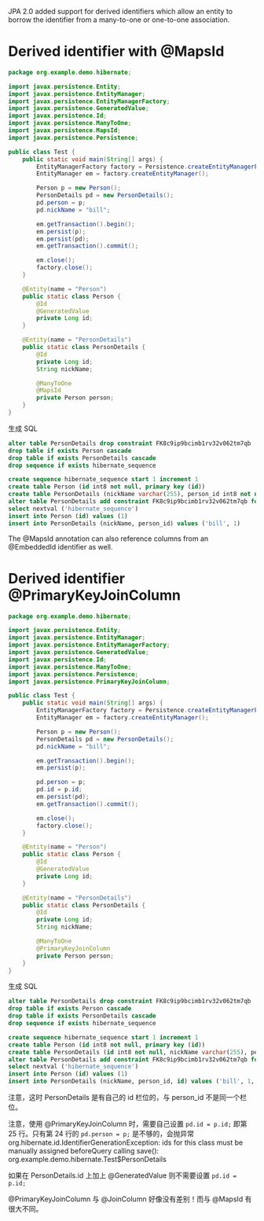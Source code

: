 JPA 2.0 added support for derived identifiers which allow an entity to borrow the identifier from a many-to-one or one-to-one association.


# Derived identifier with @MapsId
```java
package org.example.demo.hibernate;

import javax.persistence.Entity;
import javax.persistence.EntityManager;
import javax.persistence.EntityManagerFactory;
import javax.persistence.GeneratedValue;
import javax.persistence.Id;
import javax.persistence.ManyToOne;
import javax.persistence.MapsId;
import javax.persistence.Persistence;

public class Test {
    public static void main(String[] args) {
        EntityManagerFactory factory = Persistence.createEntityManagerFactory("test");
        EntityManager em = factory.createEntityManager();

        Person p = new Person();
        PersonDetails pd = new PersonDetails();
        pd.person = p;
        pd.nickName = "bill";

        em.getTransaction().begin();
        em.persist(p);
        em.persist(pd);
        em.getTransaction().commit();

        em.close();
        factory.close();
    }

    @Entity(name = "Person")
    public static class Person {
        @Id
        @GeneratedValue
        private Long id;
    }

    @Entity(name = "PersonDetails")
    public static class PersonDetails {
        @Id
        private Long id;
        String nickName;

        @ManyToOne
        @MapsId
        private Person person;
    }
}
```


生成 SQL
```sql
alter table PersonDetails drop constraint FK8c9ip9bcimb1rv32v062tm7qb
drop table if exists Person cascade
drop table if exists PersonDetails cascade
drop sequence if exists hibernate_sequence

create sequence hibernate_sequence start 1 increment 1
create table Person (id int8 not null, primary key (id))
create table PersonDetails (nickName varchar(255), person_id int8 not null, primary key (person_id))
alter table PersonDetails add constraint FK8c9ip9bcimb1rv32v062tm7qb foreign key (person_id) references Person
select nextval ('hibernate_sequence')
insert into Person (id) values (1)
insert into PersonDetails (nickName, person_id) values ('bill', 1)
```


The @MapsId annotation can also reference columns from an @EmbeddedId identifier as well.


# Derived identifier @PrimaryKeyJoinColumn
```java
package org.example.demo.hibernate;

import javax.persistence.Entity;
import javax.persistence.EntityManager;
import javax.persistence.EntityManagerFactory;
import javax.persistence.GeneratedValue;
import javax.persistence.Id;
import javax.persistence.ManyToOne;
import javax.persistence.Persistence;
import javax.persistence.PrimaryKeyJoinColumn;

public class Test {
    public static void main(String[] args) {
        EntityManagerFactory factory = Persistence.createEntityManagerFactory("test");
        EntityManager em = factory.createEntityManager();

        Person p = new Person();
        PersonDetails pd = new PersonDetails();
        pd.nickName = "bill";

        em.getTransaction().begin();
        em.persist(p);

        pd.person = p;
        pd.id = p.id;
        em.persist(pd);
        em.getTransaction().commit();

        em.close();
        factory.close();
    }

    @Entity(name = "Person")
    public static class Person {
        @Id
        @GeneratedValue
        private Long id;
    }

    @Entity(name = "PersonDetails")
    public static class PersonDetails {
        @Id
        private Long id;
        String nickName;

        @ManyToOne
        @PrimaryKeyJoinColumn
        private Person person;
    }
}
```


生成 SQL
```sql
alter table PersonDetails drop constraint FK8c9ip9bcimb1rv32v062tm7qb
drop table if exists Person cascade
drop table if exists PersonDetails cascade
drop sequence if exists hibernate_sequence

create sequence hibernate_sequence start 1 increment 1
create table Person (id int8 not null, primary key (id))
create table PersonDetails (id int8 not null, nickName varchar(255), person_id int8, primary key (id))
alter table PersonDetails add constraint FK8c9ip9bcimb1rv32v062tm7qb foreign key (person_id) references Person
select nextval ('hibernate_sequence')
insert into Person (id) values (1)
insert into PersonDetails (nickName, person_id, id) values ('bill', 1, 1)
```


注意，这时 PersonDetails 是有自己的 id 栏位的，与 person_id 不是同一个栏位。


注意，使用 @PrimaryKeyJoinColumn 时，需要自己设置 `pd.id = p.id;` 即第 25 行。只有第 24 行的 `pd.person = p;` 是不够的，会抛异常 org.hibernate.id.IdentifierGenerationException: ids for this class must be manually assigned beforeQuery calling save(): org.example.demo.hibernate.Test$PersonDetails


如果在 PersonDetails.id 上加上 @GeneratedValue 则不需要设置 `pd.id = p.id;`


@PrimaryKeyJoinColumn 与 @JoinColumn 好像没有差别！而与 @MapsId 有很大不同。
